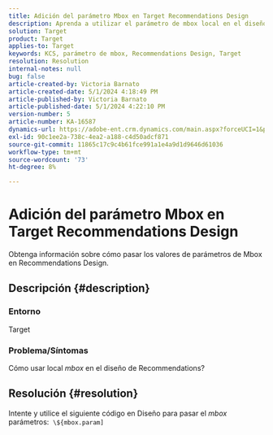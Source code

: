 ```yaml
---
title: Adición del parámetro Mbox en Target Recommendations Design
description: Aprenda a utilizar el parámetro de mbox local en el diseño de Recommendations.
solution: Target
product: Target
applies-to: Target
keywords: KCS, parámetro de mbox, Recommendations Design, Target
resolution: Resolution
internal-notes: null
bug: false
article-created-by: Victoria Barnato
article-created-date: 5/1/2024 4:18:49 PM
article-published-by: Victoria Barnato
article-published-date: 5/1/2024 4:22:10 PM
version-number: 5
article-number: KA-16587
dynamics-url: https://adobe-ent.crm.dynamics.com/main.aspx?forceUCI=1&pagetype=entityrecord&etn=knowledgearticle&id=fe14847c-d607-ef11-9f89-000d3a372703
exl-id: 90c1ee2a-738c-4ea2-a188-c4d50adcf871
source-git-commit: 11865c17c9c4b61fce991a1e4a9d1d9646d61036
workflow-type: tm+mt
source-wordcount: '73'
ht-degree: 8%

---
```


# Adición del parámetro Mbox en Target Recommendations Design


Obtenga información sobre cómo pasar los valores de parámetros de Mbox en Recommendations Design.

## Descripción {#description}


### <b>Entorno</b>

Target



### <b>Problema/Síntomas</b>

Cómo usar local *mbox* en el diseño de Recommendations?


## Resolución {#resolution}


Intente y utilice el siguiente código en Diseño para pasar el *mbox* parámetros:  `\${mbox.param]`
